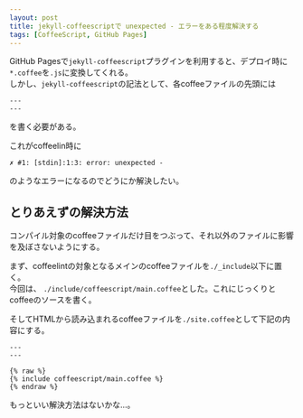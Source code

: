```yaml
---
layout: post
title: jekyll-coffeescriptで unexpected - エラーをある程度解決する
tags: [CoffeeScript, GitHub Pages]
---
```


GitHub Pagesで`jekyll-coffeescript`プラグインを利用すると、デプロイ時に`*.coffee`を`.js`に変換してくれる。  
しかし、`jekyll-coffeescript`の記法として、各coffeeファイルの先頭には
```
---
---
```
を書く必要がある。

これがcoffeelin時に
```
✗ #1: [stdin]:1:3: error: unexpected -

```
のようなエラーになるのでどうにか解決したい。

## とりあえずの解決方法
コンパイル対象のcoffeeファイルだけ目をつぶって、それ以外のファイルに影響を及ぼさないようにする。

まず、coffeelintの対象となるメインのcoffeeファイルを`./_include`以下に置く。  
今回は、 `./include/coffeescript/main.coffee`とした。これにじっくりとcoffeeのソースを書く。

そしてHTMLから読み込まれるcoffeeファイルを`./site.coffee`として下記の内容にする。

```
---
---

{% raw %}
{% include coffeescript/main.coffee %}
{% endraw %}
```

もっといい解決方法はないかな...。
